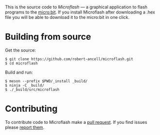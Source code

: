 This is the source code to *Microflash* — a graphical application to
flash programs to the [micro:bit](https://microbit.org/). If you
install Microflash after downloading a .hex file you will be able to
download it to the micro:bit in one click.

# Building from source

Get the source:
```
$ git clone https://github.com/robert-ancell/microflash.git
$ cd microflash
```

Build and run:
```
$ meson --prefix $PWD/_install _build/
$ ninja -C _build/
$ ./_build/src/microflash
```

# Contributing

To contribute code to Microflash make a [pull request](https://github.com/robert-ancell/microflash/pulls).
If you find issues please [report them](https://github.com/robert-ancell/microflash/issues).
